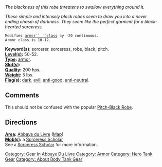 *The blackness of this robe threatens to swallow everything around it.*

*These simple and intensely black robes seem to draw you into a never
ending chasm of darkness. They seem like the perfect garment for a
black-hearted sorceress.*

`Modifies `[`armor`` ``class`](Armor_Class "wikilink")` by -20 continuous.`  
`Armor class is 10-12.`

**Keyword(s):** sorcerer, sorceress, robe, black, pitch.  
**[Level(s)](Object_Level "wikilink"):** 50-52.  
**[Type](:Category:_Object_Types "wikilink"):**
[armor](:Category:_Armor "wikilink").  
**[Slot(s)](Object_Slots "wikilink"):** <worn about body>.  
**[Quality](Object_Quality "wikilink"):** 200 hps.  
**[Weight](Object_Weight "wikilink"):** 5 lbs.  
**[Flag(s)](:Category:_Object_Flags "wikilink"):**
[dark](Dark_Flag "wikilink"), [evil](Evil_Flag "wikilink"),
[anti-good](Anti-Good_Flag "wikilink"),
[anti-neutral](Anti-Neutral_Flag "wikilink").  

## Comments

This should not be confused with the popular [Pitch-Black
Robe](Pitch-Black_Robe "wikilink").

## Directions

**[Area](:Category:_Areas "wikilink"):** [Abbaye du
Livre](:Category:_Abbaye_Du_Livre "wikilink")
([Map](Abbaye_Du_Livre_Map "wikilink"))  
**[Mob(s)](:Category:_Mobs "wikilink"):** a [Sorceress
Scholar](Sorceress_Scholar "wikilink")  
See a [Sorceress Scholar](Sorceress_Scholar "wikilink") for more
information.

[Category: Gear In Abbaye Du
Livre](Category:_Gear_In_Abbaye_Du_Livre "wikilink") [Category:
Armor](Category:_Armor "wikilink") [Category: Hero Tank
Gear](Category:_Hero_Tank_Gear "wikilink") [Category: About Body Tank
Gear](Category:_About_Body_Tank_Gear "wikilink")
